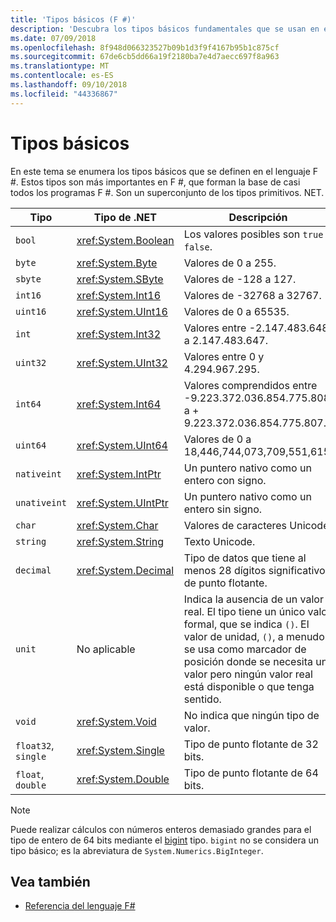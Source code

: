 ```yaml
---
title: 'Tipos básicos (F #)'
description: 'Descubra los tipos básicos fundamentales que se usan en el lenguaje F #.'
ms.date: 07/09/2018
ms.openlocfilehash: 8f948d066323527b09b1d3f9f4167b95b1c875cf
ms.sourcegitcommit: 67de6cb5dd66a19f2180ba7e4d7aecc697f8a963
ms.translationtype: MT
ms.contentlocale: es-ES
ms.lasthandoff: 09/10/2018
ms.locfileid: "44336867"
---
```

# <a name="basic-types"></a>Tipos básicos

En este tema se enumera los tipos básicos que se definen en el lenguaje F #. Estos tipos son más importantes en F #, que forman la base de casi todos los programas F #. Son un superconjunto de los tipos primitivos. NET.

|Tipo|Tipo de .NET|Descripción|
|----|---------|-----------|
|`bool`|<xref:System.Boolean>|Los valores posibles son `true` y `false`.|
|`byte`|<xref:System.Byte>|Valores de 0 a 255.|
|`sbyte`|<xref:System.SByte>|Valores de -128 a 127.|
|`int16`|<xref:System.Int16>|Valores de -32768 a 32767.|
|`uint16`|<xref:System.UInt16>|Valores de 0 a 65535.|
|`int`|<xref:System.Int32>|Valores entre -2.147.483.648 a 2.147.483.647.|
|`uint32`|<xref:System.UInt32>|Valores entre 0 y 4.294.967.295.|
|`int64`|<xref:System.Int64>|Valores comprendidos entre -9.223.372.036.854.775.808 a + 9.223.372.036.854.775.807.|
|`uint64`|<xref:System.UInt64>|Valores de 0 a 18,446,744,073,709,551,615.|
|`nativeint`|<xref:System.IntPtr>|Un puntero nativo como un entero con signo.|
|`unativeint`|<xref:System.UIntPtr>|Un puntero nativo como un entero sin signo.|
|`char`|<xref:System.Char>|Valores de caracteres Unicode.|
|`string`|<xref:System.String>|Texto Unicode.|
|`decimal`|<xref:System.Decimal>|Tipo de datos que tiene al menos 28 dígitos significativos de punto flotante.|
|`unit`|No aplicable|Indica la ausencia de un valor real. El tipo tiene un único valor formal, que se indica `()`. El valor de unidad, `()`, a menudo se usa como marcador de posición donde se necesita un valor pero ningún valor real está disponible o que tenga sentido.|
|`void`|<xref:System.Void>|No indica que ningún tipo de valor.|
|`float32`, `single`|<xref:System.Single>|Tipo de punto flotante de 32 bits.|
|`float`, `double`|<xref:System.Double>|Tipo de punto flotante de 64 bits.|

>[!NOTE]
Puede realizar cálculos con números enteros demasiado grandes para el tipo de entero de 64 bits mediante el [bigint](https://msdn.microsoft.com/library/dc8be18d-4042-46c4-b136-2f21a84f6efa) tipo. `bigint` no se considera un tipo básico; es la abreviatura de `System.Numerics.BigInteger`.

## <a name="see-also"></a>Vea también

- [Referencia del lenguaje F#](index.md)

